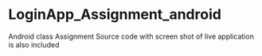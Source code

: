 # LoginApp_Assignment_android
Android class Assignment
Source code with screen shot of live application is also included
